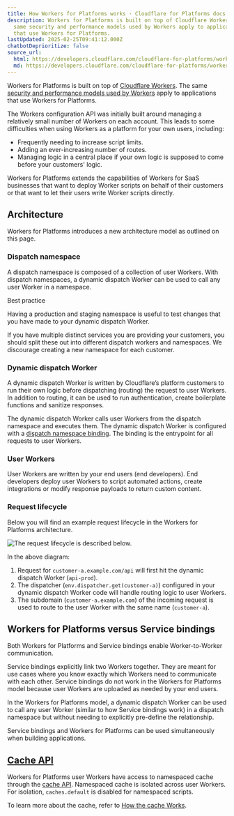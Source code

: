 ```yaml
---
title: How Workers for Platforms works · Cloudflare for Platforms docs
description: Workers for Platforms is built on top of Cloudflare Workers. The
  same security and performance models used by Workers apply to applications
  that use Workers for Platforms.
lastUpdated: 2025-02-25T09:41:12.000Z
chatbotDeprioritize: false
source_url:
  html: https://developers.cloudflare.com/cloudflare-for-platforms/workers-for-platforms/reference/how-workers-for-platforms-works/
  md: https://developers.cloudflare.com/cloudflare-for-platforms/workers-for-platforms/reference/how-workers-for-platforms-works/index.md
---
```


Workers for Platforms is built on top of [Cloudflare Workers](https://developers.cloudflare.com/workers/). The same [security and performance models used by Workers](https://developers.cloudflare.com/workers/reference/security-model/) apply to applications that use Workers for Platforms.

The Workers configuration API was initially built around managing a relatively small number of Workers on each account. This leads to some difficulties when using Workers as a platform for your own users, including:

* Frequently needing to increase script limits.
* Adding an ever-increasing number of routes.
* Managing logic in a central place if your own logic is supposed to come before your customers' logic.

Workers for Platforms extends the capabilities of Workers for SaaS businesses that want to deploy Worker scripts on behalf of their customers or that want to let their users write Worker scripts directly.

## Architecture

Workers for Platforms introduces a new architecture model as outlined on this page.

### Dispatch namespace

A dispatch namespace is composed of a collection of user Workers. With dispatch namespaces, a dynamic dispatch Worker can be used to call any user Worker in a namespace.

Best practice

Having a production and staging namespace is useful to test changes that you have made to your dynamic dispatch Worker.

If you have multiple distinct services you are providing your customers, you should split these out into different dispatch workers and namespaces. We discourage creating a new namespace for each customer.

### Dynamic dispatch Worker

A dynamic dispatch Worker is written by Cloudflare’s platform customers to run their own logic before dispatching (routing) the request to user Workers. In addition to routing, it can be used to run authentication, create boilerplate functions and sanitize responses.

The dynamic dispatch Worker calls user Workers from the dispatch namespace and executes them. The dynamic dispatch Worker is configured with a [dispatch namespace binding](https://developers.cloudflare.com/cloudflare-for-platforms/workers-for-platforms/get-started/configuration/#4-create-a-dynamic-dispatch-worker). The binding is the entrypoint for all requests to user Workers.

### User Workers

User Workers are written by your end users (end developers). End developers deploy user Workers to script automated actions, create integrations or modify response payloads to return custom content.

### Request lifecycle

Below you will find an example request lifecycle in the Workers for Platforms architecture.

![The request lifecycle is described below.](https://developers.cloudflare.com/_astro/workers-for-platforms.Bg_yrr7H_1dNKjG.webp)

In the above diagram:

1. Request for `customer-a.example.com/api` will first hit the dynamic dispatch Worker (`api-prod`).
2. The dispatcher (`env.dispatcher.get(customer-a)`) configured in your dynamic dispatch Worker code will handle routing logic to user Workers.
3. The subdomain (`customer-a.example.com`) of the incoming request is used to route to the user Worker with the same name (`customer-a`).

## ​Workers for Platforms versus Service bindings

Both Workers for Platforms and Service bindings enable Worker-to-Worker communication.

Service bindings explicitly link two Workers together. They are meant for use cases where you know exactly which Workers need to communicate with each other. Service bindings do not work in the Workers for Platforms model because user Workers are uploaded as needed by your end users.

In the Workers for Platforms model, a dynamic dispatch Worker can be used to call any user Worker (similar to how Service bindings work) in a dispatch namespace but without needing to explicitly pre-define the relationship.

Service bindings and Workers for Platforms can be used simultaneously when building applications.

## [Cache API](https://developers.cloudflare.com/workers/runtime-apis/cache/)

Workers for Platforms user Workers have access to namespaced cache through the [cache API](https://developers.cloudflare.com/workers/runtime-apis/cache/). Namespaced cache is isolated across user Workers. For isolation, `caches.default` is disabled for namespaced scripts.

To learn more about the cache, refer to [How the cache Works](https://developers.cloudflare.com/workers/reference/how-the-cache-works/).
